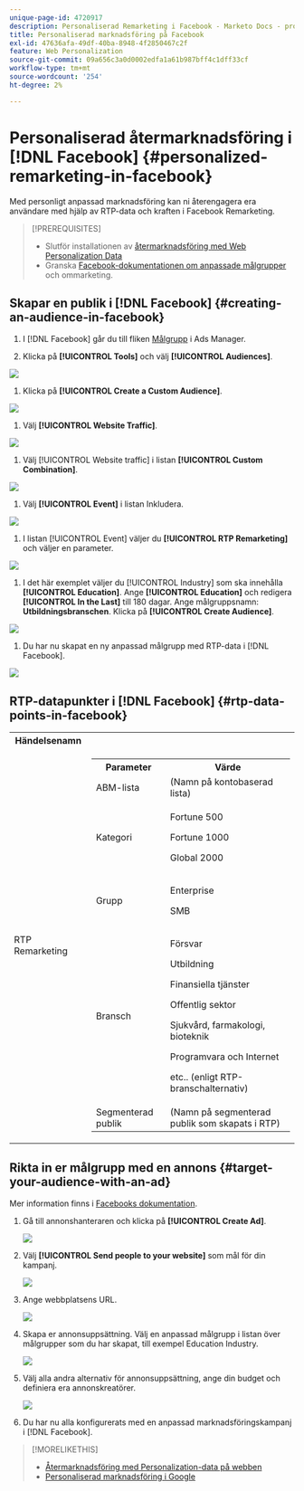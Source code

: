 ```yaml
---
unique-page-id: 4720917
description: Personaliserad Remarketing i Facebook - Marketo Docs - produktdokumentation
title: Personaliserad marknadsföring på Facebook
exl-id: 47636afa-49df-40ba-8948-4f2850467c2f
feature: Web Personalization
source-git-commit: 09a656c3a0d0002edfa1a61b987bff4c1dff33cf
workflow-type: tm+mt
source-wordcount: '254'
ht-degree: 2%

---
```


# Personaliserad återmarknadsföring i [!DNL Facebook] {#personalized-remarketing-in-facebook}

Med personligt anpassad marknadsföring kan ni återengagera era användare med hjälp av RTP-data och kraften i Facebook Remarketing.

>[!PREREQUISITES]
>
>* Slutför installationen av [återmarknadsföring med Web Personalization Data](/help/marketo/product-docs/web-personalization/website-retargeting/retargeting-with-web-personalization-data.md)
>* Granska [](https://developers.facebook.com/docs/ads-for-websites/website-custom-audiences/getting-started#install-the-pixel) [Facebook-dokumentationen om anpassade målgrupper](https://developers.facebook.com/docs/ads-for-websites/website-custom-audiences/getting-started#install-the-pixel) och ommarketing.

## Skapar en publik i [!DNL Facebook] {#creating-an-audience-in-facebook}

1. I [!DNL Facebook] går du till fliken [Målgrupp](https://www.facebook.com/ads/audience_manager) i Ads Manager.

1. Klicka på **[!UICONTROL Tools]** och välj **[!UICONTROL Audiences]**.

![](assets/one-1.png)

1. Klicka på **[!UICONTROL Create a Custom Audience]**.

![](assets/two-1.png)

1. Välj **[!UICONTROL Website Traffic]**.

![](assets/image2015-1-19-16-3a32-3a2.png)

1. Välj [!UICONTROL Website traffic] i listan **[!UICONTROL Custom Combination]**.

![](assets/image2015-1-19-16-3a33-3a21.png)

1. Välj **[!UICONTROL Event]** i listan Inkludera.

![](assets/image2015-1-19-16-3a34-3a9.png)

1. I listan [!UICONTROL Event] väljer du **[!UICONTROL RTP Remarketing]** och väljer en parameter.

![](assets/image2015-1-19-16-3a52-3a29.png)

1. I det här exemplet väljer du [!UICONTROL Industry] som ska innehålla **[!UICONTROL Education]**. Ange **[!UICONTROL Education]** och redigera **[!UICONTROL In the Last]** till 180 dagar. Ange målgruppsnamn: **Utbildningsbranschen**. Klicka på **[!UICONTROL Create Audience]**.

![](assets/image2015-1-19-16-3a56-3a15.png)

1. Du har nu skapat en ny anpassad målgrupp med RTP-data i [!DNL Facebook].

![](assets/image2015-1-19-16-3a59-3a2.png)

## RTP-datapunkter i [!DNL Facebook] {#rtp-data-points-in-facebook}

<table>
 <tbody>
  <tr>
   <th>Händelsenamn</th>
   <th> </th>
  </tr>
  <tr>
   <td>RTP Remarketing</td>
   <td>
    <div>
     <table>
      <tbody>
       <tr>
        <th>Parameter</th>
        <th>Värde</th>
       </tr>
       <tr>
        <td>ABM-lista</td>
        <td>(Namn på kontobaserad lista)</td>
       </tr>
       <tr>
        <td colspan="1">Kategori</td>
        <td colspan="1"><p>Fortune 500</p><p>Fortune 1000</p><p>Global 2000</p></td>
       </tr>
       <tr>
        <td colspan="1">Grupp</td>
        <td colspan="1"><p>Enterprise</p><p>SMB</p></td>
       </tr>
       <tr>
        <td>Bransch</td>
        <td><p>Försvar</p><p>Utbildning</p><p>Finansiella tjänster</p><p>Offentlig sektor</p><p>Sjukvård, farmakologi, bioteknik</p><p>Programvara och Internet</p><p>etc.. (enligt RTP-branschalternativ)</p></td>
       </tr>
       <tr>
        <td colspan="1">Segmenterad publik</td>
        <td colspan="1">(Namn på segmenterad publik som skapats i RTP)</td>
       </tr>
      </tbody>
     </table>
    </div></td>
  </tr>
 </tbody>
</table>

## Rikta in er målgrupp med en annons {#target-your-audience-with-an-ad}

Mer information finns i [Facebooks dokumentation](https://developers.facebook.com/docs/ads-for-websites/website-custom-audiences/getting-started#target-your-audience).

1. Gå till annonshanteraren och klicka på **[!UICONTROL Create Ad]**.

   ![](assets/image2015-1-19-17-3a10-3a19.png)

1. Välj **[!UICONTROL Send people to your website]** som mål för din kampanj.

   ![](assets/image2015-1-19-17-3a11-3a20.png)

1. Ange webbplatsens URL.

   ![](assets/image2015-1-19-17-3a12-3a39.png)

1. Skapa er annonsuppsättning. Välj en anpassad målgrupp i listan över målgrupper som du har skapat, till exempel Education Industry.

   ![](assets/image2015-1-19-17-3a18-3a13.png)

1. Välj alla andra alternativ för annonsuppsättning, ange din budget och definiera era annonskreatörer.

   ![](assets/image2015-1-19-17-3a19-3a25.png)

1. Du har nu alla konfigurerats med en anpassad marknadsföringskampanj i [!DNL Facebook].

>[!MORELIKETHIS]
>
>* [Återmarknadsföring med Personalization-data på webben](/help/marketo/product-docs/web-personalization/website-retargeting/retargeting-with-web-personalization-data.md)
>* [Personaliserad marknadsföring i Google](/help/marketo/product-docs/web-personalization/website-retargeting/personalized-remarketing-in-google.md)
